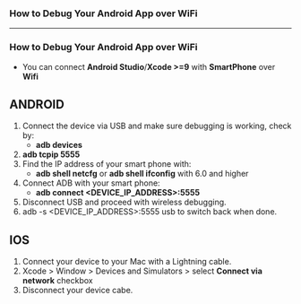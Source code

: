 ### How to Debug Your Android App over WiFi
---------------------

### How to Debug Your Android App over WiFi

* You can connect **Android Studio**/**Xcode >=9** with **SmartPhone** over **Wifi**

## ANDROID

1. Connect the device via USB and make sure debugging is working, check by:
    * **adb devices**
2. **adb tcpip 5555**
3. Find the IP address of your smart phone with:
    * **adb shell netcfg** or **adb shell ifconfig** with 6.0 and higher
4. Connect ADB with your smart phone:
    * **adb connect <DEVICE_IP_ADDRESS>:5555**
5. Disconnect USB and proceed with wireless debugging.
6. adb -s <DEVICE_IP_ADDRESS>:5555 usb to switch back when done.


## IOS

1. Connect your device to your Mac with a Lightning cable.
2. Xcode > Window > Devices and Simulators > select **Connect via network** checkbox
3. Disconnect your device cabe.
